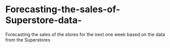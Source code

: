 # Forecasting-the-sales-of-Superstore-data-
Forecasting the sales of the stores for the next one week based on the data from the Superstores
